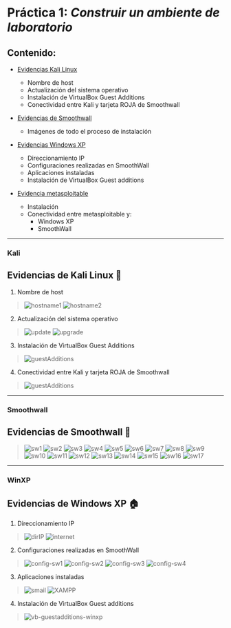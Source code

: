 # Práctica 1: _Construir un ambiente de laboratorio_

## Contenido:
+ [Evidencias Kali Linux](#kali)
    - Nombre de host
    - Actualización del sistema operativo
    - Instalación de VirtualBox Guest Additions
    - Conectividad entre Kali y tarjeta ROJA de Smoothwall
    
+ [Evidencias de Smoothwall](#smoothwall)
    - Imágenes de todo el proceso de instalación

+ [Evidencias Windows XP](#winxp)
    - Direccionamiento IP
    - Configuraciones realizadas en SmoothWall
    - Aplicaciones instaladas
    - Instalación de VirtualBox Guest additions

+ [Evidencia metasploitable](#metasploitable)
    - Instalación
    - Conectividad entre metasploitable y:
        * Windows XP
        * SmoothWall

---
### Kali
## Evidencias de Kali Linux :dragon:
1. Nombre de host
>![hostname1](images/kali-linux/hostname.png)
>![hostname2](images/kali-linux/hostname2.png)

2. Actualización del sistema operativo
>![update](images/kali-linux/apt-get-update.png)
>![upgrade](images/kali-linux/apt-get-upgrade.png)

3. Instalación de VirtualBox Guest Additions
>![guestAdditions](images/kali-linux/guest-additions.png)

4. Conectividad entre Kali y tarjeta ROJA de Smoothwall
>![guestAdditions](images/kali-linux/conectividad-tarjetaroja.png)

---
### Smoothwall
## Evidencias de Smoothwall :construction:
>![sw1](images/smoothwall/1.png)
>![sw2](images/smoothwall/2.png)
>![sw3](images/smoothwall/3.png)
>![sw4](images/smoothwall/4.png)
>![sw5](images/smoothwall/5.png)
>![sw6](images/smoothwall/6.png)
>![sw7](images/smoothwall/7.png)
>![sw8](images/smoothwall/8.png)
>![sw9](images/smoothwall/9.png)
>![sw10](images/smoothwall/10.png)
>![sw11](images/smoothwall/11.png)
>![sw12](images/smoothwall/12.png)
>![sw13](images/smoothwall/13.png)
>![sw14](images/smoothwall/correccion-imagen14.png)
>![sw15](images/smoothwall/15.png)
>![sw16](images/smoothwall/16.png)
>![sw17](images/smoothwall/17.png)

---
### WinXP
## Evidencias de Windows XP :house:
1. Direccionamiento IP
>![dirIP](images/winxp/ip.png)
>![internet](images/winxp/demostrando-internet.png)

2. Configuraciones realizadas en SmoothWall
>![config-sw1](images/winxp/conf-sw1.png)
>![config-sw2](images/winxp/conf-sw2.png)
>![config-sw3](images/winxp/conf-sw3.png)
>![config-sw4](images/winxp/conf-sw4.png)

3. Aplicaciones instaladas
>![smail](images/winxp/smail.png)
>![XAMPP](images/winxp/XAMPP-apache.png)

4. Instalación de VirtualBox Guest additions
>![vb-guestadditions-winxp](images/winxp/guest-additions.png)